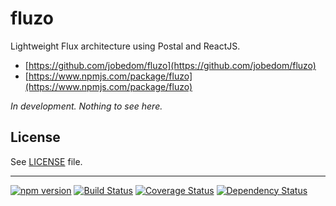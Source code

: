# fluzo

Lightweight Flux architecture using Postal and ReactJS.

* [https://github.com/jobedom/fluzo](https://github.com/jobedom/fluzo)
* [https://www.npmjs.com/package/fluzo](https://www.npmjs.com/package/fluzo)

_In development. Nothing to see here._

## License

See [LICENSE](LICENSE.md) file.

----

[![npm version](https://badge.fury.io/js/fluzo.svg)](https://www.npmjs.com/package/fluzo)
[![Build Status](https://img.shields.io/travis/jobedom/fluzo/master.svg)](https://travis-ci.org/jobedom/fluzo)
[![Coverage Status](https://img.shields.io/coveralls/jobedom/fluzo.svg)](https://coveralls.io/r/jobedom/fluzo?branch=master)
[![Dependency Status](https://gemnasium.com/jobedom/fluzo.svg)](https://gemnasium.com/jobedom/fluzo)




